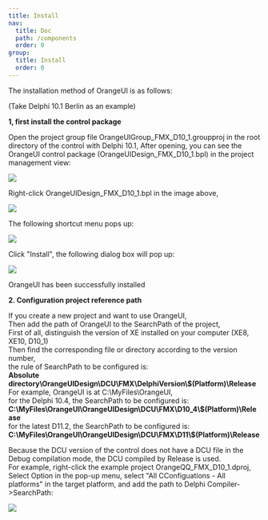 ```yaml
---
title: Install
nav:
  title: Doc
  path: /components
  order: 0
group:
  title: Install
  order: 0
---
```


The installation method of OrangeUI is as follows:

(Take Delphi 10.1 Berlin as an example)

**1, first install the control package**

Open the project group file OrangeUIGroup_FMX_D10_1.groupproj in the root directory of the control with Delphi 10.1,
After opening, you can see the OrangeUI control package (OrangeUIDesign_FMX_D10_1.bpl) in the project management view:

![](http://www.orangeui.cn/orangeuiblog/OrangeUI/install/image001.png)

Right-click OrangeUIDesign_FMX_D10_1.bpl in the image above,

![](http://www.orangeui.cn/orangeuiblog/OrangeUI/install/image003.png)

The following shortcut menu pops up:

![](http://www.orangeui.cn/orangeuiblog/OrangeUI/install/image005.png)

Click "Install", the following dialog box will pop up:

![](http://www.orangeui.cn/orangeuiblog/OrangeUI/install/image007.png)

OrangeUI has been successfully installed

**2. Configuration project reference path**

If you create a new project and want to use OrangeUI,  
Then add the path of OrangeUI to the SearchPath of the project,  
First of all, distinguish the version of XE installed on your computer (XE8, XE10, D10_1)  
Then find the corresponding file or directory according to the version number,  
the rule of SearchPath to be configured is:  
**Absolute directory\OrangeUIDesign\DCU\FMX\DelphiVersion\\\$(Platform)\Release**  
For example, OrangeUI is at C:\MyFiles\OrangeUI\,  
for the Delphi 10.4, the SearchPath to be configured is:  
**C:\MyFiles\OrangeUI\OrangeUIDesign\DCU\FMX\D10_4\\\$(Platform)\Release**  
for the latest D11.2, the SearchPath to be configured is:  
**C:\MyFiles\OrangeUI\OrangeUIDesign\DCU\FMX\D11\\\$(Platform)\Release**

Because the DCU version of the control does not have a DCU file in the Debug compilation mode, the DCU compiled by Release is used.  
For example, right-click the example project OrangeQQ_FMX_D10_1.dproj,  
Select Option in the pop-up menu, select "All CConfiguations - All platforms" in the target platform, and add the path to Delphi Compiler->SearchPath:

![](http://www.orangeui.cn/orangeuiblog/OrangeUI/install/image009.png)
